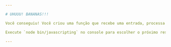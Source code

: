 ```yaml
---

# UHUUU! BANANAS!!!

Você conseguiu! Você criou uma função que recebe uma entrada, processa aquela entrada, e devolve uma saída.

Execute `node bin/javascripting` no console para escolher o próximo resultado.

---
```


